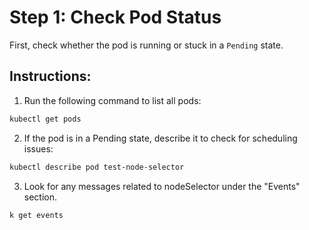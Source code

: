 # Step 1: Check Pod Status

First, check whether the pod is running or stuck in a `Pending` state.

## Instructions:
1. Run the following command to list all pods:

```sh
kubectl get pods
```

2. If the pod is in a Pending state, describe it to check for scheduling issues:

```sh
kubectl describe pod test-node-selector
```


3. Look for any messages related to nodeSelector under the "Events" section.

```
k get events
```